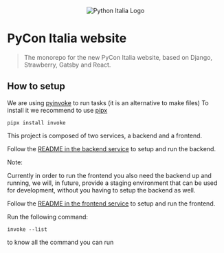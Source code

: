 <p align="center">
    <img src="https://avatars1.githubusercontent.com/u/3573467?s=96" alt="Python Italia Logo" />
</p>

# PyCon Italia website

> The monorepo for the new PyCon Italia website, based on Django, Strawberry,
> Gatsby and React.

## How to setup

We are using [pyinvoke](http://docs.pyinvoke.org/en/1.3/) to run tasks (it is an
alternative to make files) 
To install it we recommend to use [pipx](https://github.com/pipxproject/pipx)
    
    pipx install invoke


This project is composed of two services, a backend and a frontend.

Follow the [README in the backend service](./backend/README.md) to setup and run the
backend.

Note:  
    
   

Currently in order to run the frontend you also need the backend up and running,
we will, in future, provide a staging environment that can be used for
development, without you having to setup the backend as well.

Follow the [README in the frontend service](./frontend/README.md) to setup and run the
frontend.



Run the following command:

    invoke --list
    
to know all the command you can run
